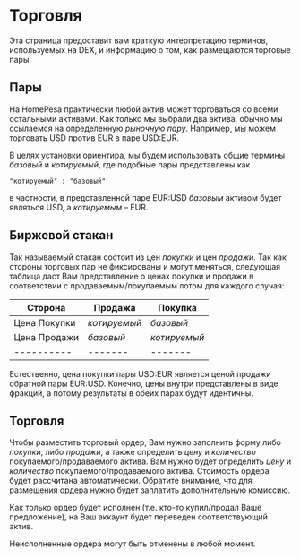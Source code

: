# Торговля

Эта страница предоставит вам краткую интерпретацию терминов, используемых на DEX, и информацию о том, как размещаются торговые пары.

## Пары

На HomePesa практически любой актив может торговаться со всеми остальными активами. Как только мы выбрали два актива, обычно мы ссылаемся на определенную *рыночную пару*. Например, мы можем торговать USD против EUR в паре USD:EUR.

В целях установки ориентира, мы будем использовать общие термины *базовый* и *котируемый*, где подобные пары представлены как

    "котируемый" : "базовый"
    

в частности, в представленной паре EUR:USD *базовым* активом будет являться USD, а *котируемым* – EUR.

## Биржевой стакан

Так называемый стакан состоит из цен *покупки* и цен *продажи*. Так как стороны торговых пар не фиксированы и могут меняться, следующая таблица даст Вам представление о ценах покупки и продажи в соответствии с продаваемым/покупаемым лотом для каждого случая:

| Сторона       | Продажа      | Покупка      |
| ------------- | ------------ | ------------ |
| Цена Покупки  | *котируемый* | *базовый*    |
| Цена Продажи  | *базовый*    | *котируемый* |
| \---\---\---- | \---\----    | \---\----    |

Естественно, цена покупки пары USD:EUR является ценой продажи обратной пары EUR:USD. Конечно, цены внутри представлены в виде фракций, а потому результаты в обеих парах будут идентичны.

## Торговля

Чтобы разместить торговый ордер, Вам нужно заполнить форму либо *покупки*, либо *продажи*, а также определить *цену* и *количество* покупаемого/продаваемого актива. Вам нужно будет определить *цену* и *количество* покупаемого/продаваемого актива. Стоимость ордера будет рассчитана автоматически. Обратите внимание, что для размещения ордера нужно будет заплатить дополнительную комиссию.

Как только ордер будет исполнен (т.е. кто-то купил/продал Ваше предложение), на Ваш аккаунт будет переведен соответствующий актив.

Неисполненные ордера могут быть отменены в любой момент.